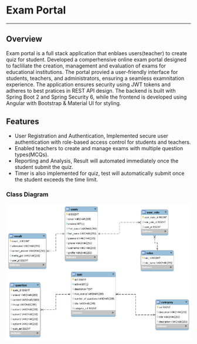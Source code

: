 <h1>Exam Portal</h1>
<hr>
<h2>Overview</h2>
Exam portal is a full stack application that enblaes users(teacher) to create quiz for student. Developed a comperhensive online exam portal designed to facliliate the creation, management and evaluation of exams for educational institutions. The portal provied a user-friendly interface for students, teachers, and administrators, ensuring a seamless examnitation experience. The application ensures security using JWT tokens and adheres to best pratices in REST API design. The backend is built with Spring Boot 2 and Spring Security 6, while the frontend is developed using Angular with Bootstrap & Material UI for styling.

<h2>Features</h2>
<ul>
  <li>User Registration and Authentication, Implemented secure user authentication with role-based access control for students and teachers.</li>
  <li>Enabled teachers to create and manage exams with multiple question types(MCQs).</li>
  <li>Reporting and Analysis, Result will automated immediately once the student submit the quiz.</li>
  <li>Timer is also implemented for quiz, test will automatically submit once the student exceeds the time limit.</li>
  
</ul>

<h3>Class Diagram</h3>
<img src="Screensorts/Class-diagram.png" alt="Class Diagram">
